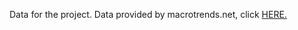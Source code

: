 Data for the project. Data provided by macrotrends.net, click <a href = "www.macrotrends.net" > HERE. </a>
